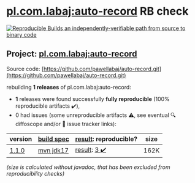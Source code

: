 [pl.com.labaj:auto-record](https://central.sonatype.com/artifact/pl.com.labaj/auto-record/1.1.0/versions) RB check
=======

[![Reproducible Builds](https://reproducible-builds.org/images/logos/rb.svg) an independently-verifiable path from source to binary code](https://reproducible-builds.org/)

## Project: [pl.com.labaj:auto-record](https://central.sonatype.com/artifact/pl.com.labaj/auto-record/1.1.0/versions)

Source code: [https://github.com/pawellabaj/auto-record.git](https://github.com/pawellabaj/auto-record.git)

rebuilding **1 releases** of pl.com.labaj:auto-record:
- **1** releases were found successfully **fully reproducible** (100% reproducible artifacts :heavy_check_mark:),
- 0 had issues (some unreproducible artifacts :warning:, see eventual :mag: diffoscope and/or :memo: issue tracker links):

| version | [build spec](/BUILDSPEC.md) | [result](https://reproducible-builds.org/docs/jvm/): reproducible? | size |
| -- | --------- | ------ | -- |
| [1.1.0](https://central.sonatype.com/artifact/pl.com.labaj/auto-record/1.1.0/pom) | [mvn jdk17](auto-record-1.1.0.buildspec) | [result](auto-record-1.1.0.buildinfo): [3 :heavy_check_mark: ](auto-record-1.1.0.buildcompare) | 162K |

<i>(size is calculated without javadoc, that has been excluded from reproducibility checks)</i>
